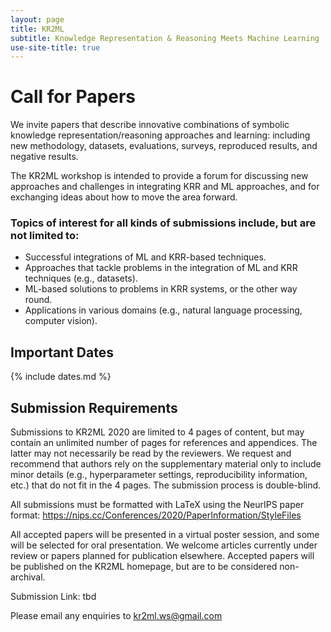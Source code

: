 ```yaml
---
layout: page
title: KR2ML
subtitle: Knowledge Representation & Reasoning Meets Machine Learning
use-site-title: true
---
```


# Call for Papers

We invite papers that describe innovative combinations of symbolic knowledge representation/reasoning approaches and learning: including new methodology, datasets, evaluations, surveys, reproduced results, and negative results.

The KR2ML workshop is intended to provide a forum for discussing new approaches and challenges in integrating KRR and ML approaches, and for exchanging ideas about how to move the area forward. 

### Topics of interest for all kinds of submissions include, but are not limited to:
- Successful integrations of ML and KRR-based techniques.
- Approaches that tackle problems in the integration of ML and KRR techniques (e.g., datasets).
- ML-based solutions to problems in KRR systems, or the other way round.
- Applications in various domains (e.g., natural language processing, computer vision).

## Important Dates 

{% include dates.md %}

## Submission Requirements

Submissions to KR2ML 2020 are limited to 4 pages of content, but may contain an unlimited number of pages for references and appendices. The latter may not necessarily be read by the reviewers. We request and recommend that authors rely on the supplementary material only to include minor details (e.g., hyperparameter settings, reproducibility information, etc.) that do not fit in the 4 pages. The submission process is double-blind.

All submissions must be formatted with LaTeX using the NeurIPS paper format: https://nips.cc/Conferences/2020/PaperInformation/StyleFiles 

All accepted papers will be presented in a virtual poster session, and some will be selected for oral presentation. We welcome articles currently under review or papers planned for publication elsewhere. Accepted papers will be published on the KR2ML homepage, but are to be considered non-archival. 

Submission Link: tbd

Please email any enquiries to [kr2ml.ws@gmail.com](mailto:kr2ml.ws@gmail.com)


